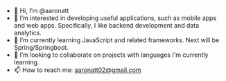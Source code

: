 - 👋 Hi, I’m @aaronatt
- 👀 I’m interested in developing useful applications, such as mobile apps and web apps. Specifically, I like backend development and data analytics.
- 🌱 I’m currently learning JavaScript and related frameworks. Next will be Spring/Springboot.
- 💞️ I’m looking to collaborate on projects with languages I'm currently learning.
- 📫 How to reach me: aaronatt02@gmail.com

<!---
aaronatt/aaronatt is a ✨ special ✨ repository because its `README.md` (this file) appears on your GitHub profile.
You can click the Preview link to take a look at your changes.
--->
